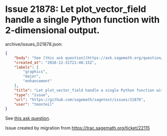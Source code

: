 # Issue 21878: Let plot_vector_field handle a single Python function with 2-dimensional output.

archive/issues_021878.json:
```json
{
    "body": "See [this ask question](https://ask.sagemath.org/question/36127/plotting-2d-vector-fields-how-to-delay-function-evaluation/).\n\n\nIssue created by migration from https://trac.sagemath.org/ticket/22115\n\n",
    "created_at": "2016-12-31T21:48:15Z",
    "labels": [
        "graphics",
        "major",
        "enhancement"
    ],
    "title": "Let plot_vector_field handle a single Python function with 2-dimensional output.",
    "type": "issue",
    "url": "https://github.com/sagemath/sagetest/issues/21878",
    "user": "tmonteil"
}
```
See [this ask question](https://ask.sagemath.org/question/36127/plotting-2d-vector-fields-how-to-delay-function-evaluation/).


Issue created by migration from https://trac.sagemath.org/ticket/22115


